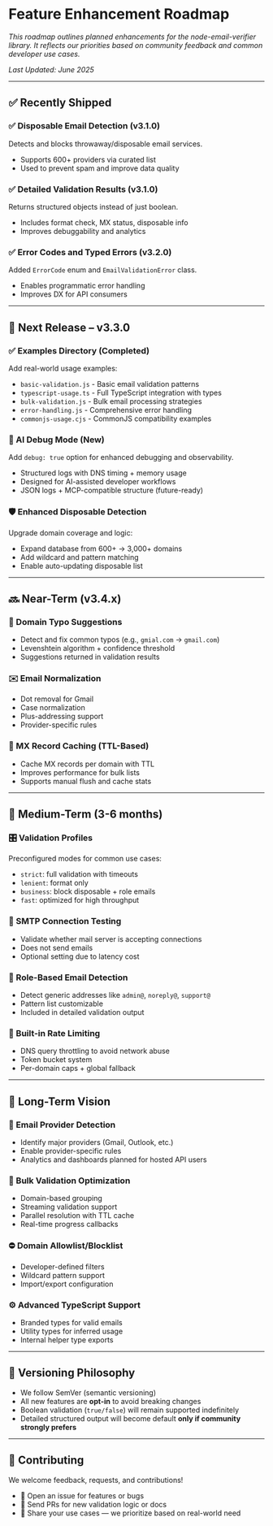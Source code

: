 # Feature Enhancement Roadmap

_This roadmap outlines planned enhancements for the node-email-verifier library. It reflects our
priorities based on community feedback and common developer use cases._

_Last Updated: June 2025_

---

## ✅ Recently Shipped

### ✅ Disposable Email Detection (v3.1.0)

Detects and blocks throwaway/disposable email services.

- Supports 600+ providers via curated list
- Used to prevent spam and improve data quality

### ✅ Detailed Validation Results (v3.1.0)

Returns structured objects instead of just boolean.

- Includes format check, MX status, disposable info
- Improves debuggability and analytics

### ✅ Error Codes and Typed Errors (v3.2.0)

Added `ErrorCode` enum and `EmailValidationError` class.

- Enables programmatic error handling
- Improves DX for API consumers

---

## 🚀 Next Release – v3.3.0

### ✅ Examples Directory (Completed)

Add real-world usage examples:

- `basic-validation.js` - Basic email validation patterns
- `typescript-usage.ts` - Full TypeScript integration with types
- `bulk-validation.js` - Bulk email processing strategies
- `error-handling.js` - Comprehensive error handling
- `commonjs-usage.cjs` - CommonJS compatibility examples

### 🧠 AI Debug Mode (New)

Add `debug: true` option for enhanced debugging and observability.

- Structured logs with DNS timing + memory usage
- Designed for AI-assisted developer workflows
- JSON logs + MCP-compatible structure (future-ready)

### 🛡️ Enhanced Disposable Detection

Upgrade domain coverage and logic:

- Expand database from 600+ → 3,000+ domains
- Add wildcard and pattern matching
- Enable auto-updating disposable list

---

## 🔜 Near-Term (v3.4.x)

### 🧠 Domain Typo Suggestions

- Detect and fix common typos (e.g., `gmial.com` → `gmail.com`)
- Levenshtein algorithm + confidence threshold
- Suggestions returned in validation results

### ✉️ Email Normalization

- Dot removal for Gmail
- Case normalization
- Plus-addressing support
- Provider-specific rules

### 💾 MX Record Caching (TTL-Based)

- Cache MX records per domain with TTL
- Improves performance for bulk lists
- Supports manual flush and cache stats

---

## 🧪 Medium-Term (3-6 months)

### 🎛️ Validation Profiles

Preconfigured modes for common use cases:

- `strict`: full validation with timeouts
- `lenient`: format only
- `business`: block disposable + role emails
- `fast`: optimized for high throughput

### 🔌 SMTP Connection Testing

- Validate whether mail server is accepting connections
- Does not send emails
- Optional setting due to latency cost

### 👤 Role-Based Email Detection

- Detect generic addresses like `admin@`, `noreply@`, `support@`
- Pattern list customizable
- Included in detailed validation output

### 🚦 Built-in Rate Limiting

- DNS query throttling to avoid network abuse
- Token bucket system
- Per-domain caps + global fallback

---

## 🔮 Long-Term Vision

### 🧠 Email Provider Detection

- Identify major providers (Gmail, Outlook, etc.)
- Enable provider-specific rules
- Analytics and dashboards planned for hosted API users

### 🧩 Bulk Validation Optimization

- Domain-based grouping
- Streaming validation support
- Parallel resolution with TTL cache
- Real-time progress callbacks

### ⛔ Domain Allowlist/Blocklist

- Developer-defined filters
- Wildcard pattern support
- Import/export configuration

### ⚙️ Advanced TypeScript Support

- Branded types for valid emails
- Utility types for inferred usage
- Internal helper type exports

---

## 🔄 Versioning Philosophy

- We follow SemVer (semantic versioning)
- All new features are **opt-in** to avoid breaking changes
- Boolean validation (`true/false`) will remain supported indefinitely
- Detailed structured output will become default **only if community strongly prefers**

---

## 🧠 Contributing

We welcome feedback, requests, and contributions!

- 📣 Open an issue for features or bugs
- 🔧 Send PRs for new validation logic or docs
- 💬 Share your use cases — we prioritize based on real-world need
